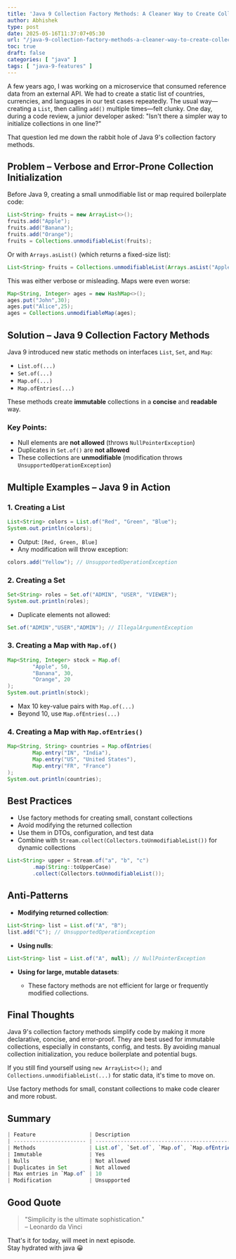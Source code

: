 ```yaml
---
title: 'Java 9 Collection Factory Methods: A Cleaner Way to Create Collections'
author: Abhishek
type: post
date: 2025-05-16T11:37:07+05:30
url: "/java-9-collection-factory-methods-a-cleaner-way-to-create-collections/"
toc: true
draft: false
categories: [ "java" ]
tags: [ "java-9-features" ]
---
```


A few years ago, I was working on a microservice that consumed reference data from an external API. We had to create a
static list of countries, currencies, and languages in our test cases repeatedly. The usual way—creating a `List`, then
calling `add()` multiple times—felt clunky. One day, during a code review, a junior developer asked: "Isn't there a
simpler way to initialize collections in one line?"

That question led me down the rabbit hole of Java 9's collection factory methods.

## Problem – Verbose and Error-Prone Collection Initialization

Before Java 9, creating a small unmodifiable list or map required boilerplate code:

```java
List<String> fruits = new ArrayList<>();
fruits.add("Apple");
fruits.add("Banana");
fruits.add("Orange");
fruits = Collections.unmodifiableList(fruits);
```

Or with `Arrays.asList()` (which returns a fixed-size list):

```java
List<String> fruits = Collections.unmodifiableList(Arrays.asList("Apple", "Banana", "Orange"));
```

This was either verbose or misleading. Maps were even worse:

```java
Map<String, Integer> ages = new HashMap<>();
ages.put("John",30);
ages.put("Alice",25);
ages = Collections.unmodifiableMap(ages);
```

## Solution – Java 9 Collection Factory Methods

Java 9 introduced new static methods on interfaces `List`, `Set`, and `Map`:

* `List.of(...)`
* `Set.of(...)`
* `Map.of(...)`
* `Map.ofEntries(...)`

These methods create **immutable** collections in a **concise** and **readable** way.

### Key Points:

* Null elements are **not allowed** (throws `NullPointerException`)
* Duplicates in `Set.of()` are **not allowed**
* These collections are **unmodifiable** (modification throws `UnsupportedOperationException`)

## Multiple Examples – Java 9 in Action

### 1. Creating a List

```java
List<String> colors = List.of("Red", "Green", "Blue");
System.out.println(colors);
```

* Output: `[Red, Green, Blue]`
* Any modification will throw exception:

```java
colors.add("Yellow"); // UnsupportedOperationException
```

### 2. Creating a Set

```java
Set<String> roles = Set.of("ADMIN", "USER", "VIEWER");
System.out.println(roles);
```

* Duplicate elements not allowed:

```java
Set.of("ADMIN","USER","ADMIN"); // IllegalArgumentException
```

### 3. Creating a Map with `Map.of()`

```java
Map<String, Integer> stock = Map.of(
        "Apple", 50,
        "Banana", 30,
        "Orange", 20
);
System.out.println(stock);
```

* Max 10 key-value pairs with `Map.of(...)`
* Beyond 10, use `Map.ofEntries(...)`

### 4. Creating a Map with `Map.ofEntries()`

```java
Map<String, String> countries = Map.ofEntries(
        Map.entry("IN", "India"),
        Map.entry("US", "United States"),
        Map.entry("FR", "France")
);
System.out.println(countries);
```

## Best Practices

* Use factory methods for creating small, constant collections
* Avoid modifying the returned collection
* Use them in DTOs, configuration, and test data
* Combine with `Stream.collect(Collectors.toUnmodifiableList())` for dynamic collections

```java
List<String> upper = Stream.of("a", "b", "c")
        .map(String::toUpperCase)
        .collect(Collectors.toUnmodifiableList());
```

## Anti-Patterns

* **Modifying returned collection**:

```java
List<String> list = List.of("A", "B");
list.add("C"); // UnsupportedOperationException
```

* **Using nulls**:

```java
List<String> list = List.of("A", null); // NullPointerException
```

* **Using for large, mutable datasets**:

    * These factory methods are not efficient for large or frequently modified collections.

## Final Thoughts

Java 9's collection factory methods simplify code by making it more declarative, concise, and error-proof. They are best
used for immutable collections, especially in constants, config, and tests. By avoiding manual collection
initialization, you reduce boilerplate and potential bugs.

If you still find yourself using `new ArrayList<>();` and `Collections.unmodifiableList(...)` for static data, it's time
to move on.

Use factory methods for small, constant collections to make code clearer and more robust.

## Summary
```java
| Feature                 | Description                                    |
| ----------------------- | ---------------------------------------------- |
| Methods                 | List.of`, `Set.of`, `Map.of`, `Map.ofEntries` |
| Immutable               | Yes                                            |
| Nulls                   | Not allowed                                    |
| Duplicates in Set       | Not allowed                                    |
| Max entries in `Map.of` | 10                                             |
| Modification            | Unsupported                                    |
```

## Good Quote

> "Simplicity is the ultimate sophistication."   
> – Leonardo da Vinci

That's it for today, will meet in next episode.  
Stay hydrated with java :grinning: